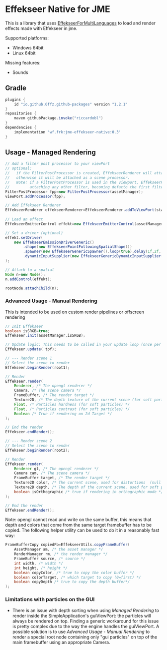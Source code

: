 # Effekseer Native for JME

This is a library that uses [EffekseerForMultiLanguages](https://github.com/effekseer/EffekseerForMultiLanguages) to load and render effects made with Effekseer in jme.

Supported platforms:
- Windows 64bit
- Linux 64bit

Missing features:
- Sounds

## Gradle 
```gradle
plugins {
    id "io.github.0ffz.github-packages" version "1.2.1"
}
repositories {
    maven githubPackage.invoke("riccardobl")
}
dependencies {
    implementation 'wf.frk:jme-effekseer-native:0.3'
}

```


## Usage - Managed Rendering
```java
// Add a filter post processor to your viewPort
// optional:
//   if the FilterPostProcessor is created, EffekseerRenderer will attach itself as a filter
//   otherwise it will be attached as a scene processor.
//   Note: if a FilterPostProcessor is used in the viewport, EffekseerRenderer must be called before 
//         attaching any other filter, becoming defacto the first filter to be attached to the FilterPostProcessor
FilterPostProcessor fpp=new FilterPostProcessor(assetManager);
viewPort.addProcessor(fpp);

// Add Effekseer Renderer
EffekseerRenderer effekseerRenderer=EffekseerRenderer.addToViewPort(stateManager, viewPort, assetManager, settings.isGammaCorrection());
        
// Load an effect
EffekseerEmitterControl effekt=new EffekseerEmitterControl(assetManager,"effekts/Pierre/Lightning.efkefc");

// Set a driver (optional)
effekt.setDriver(
    new EffekseerEmissionDriverGeneric()
        .shape(new EffekseerPointFollowingSpatialShape())
        .spawner(new EffekseerGenericSpawner().loop(true).delay(1f,2f, 1f).maxInstances(1000))
        .dynamicInputSupplier(new EffekseerGenericDynamicInputSupplier().set(0,10f).set(1,11f))
);

// Attach to a spatial
Node n=new Node();
n.addControl(effekt);

rootNode.attachChild(n);

```

### Advanced Usage - Manual Rendering
This is intended to be used on custom render pipelines or offscreen rendering
```java
// Init Effekseer
boolean isSRGB=true;
Effekseer.init(assetManager,isSRGB);

// Update logic: This needs to be called in your update loop (once per frame)
Effekseer.update( tpf);

// --- Render scene 1
// Select the scene to render
Effekseer.beginRender(root1);

// Render
Effekseer.render(
	Renderer, /* The opengl renderer */
	Camera, /* The scene camera */
	FrameBuffer, /* The render target */
	Texture2D, /* The depth texture of the current scene (for soft particles, null to disable soft particles) */
	Float, /* Particles hardness (for soft particles) */
	Float, /* Particles contrast (for soft particles) */
	Boolean /* True if rendering on 2d Target */
);

// End the render
Effekseer.endRender();

// --- Render scene 2
// Select the scene to render
Effekseer.beginRender(root2);

// Render
Effekseer.render(
	Renderer gl, /* The opengl renderer */
	Camera cam, /* The scene camera */
	FrameBuffer target, /* The render target */
	Texture2D color, /* The current scene, used for distortions  (null to disable distortions) */
	Texture2D depth, /* The depth of the current scene, used for soft particles (null to disable soft particles) */
	boolean isOrthographic /* true if rendering in orthographic mode */
);

// End the render
Effekseer.endRender();

```

Note: opengl cannot read and write on the same buffer, this means that depth and colors that come from the same target framebuffer has to be copied.
The following helper utility can be used to do it in a reasonably fast way:
```java
FrameBufferCopy copiedFb=EffekseerUtils.copyFrameBuffer(
	AssetManager am, /* the asset manager */
	RenderManager rm, /* the render manager */
	FrameBuffer source, /* source */
	int width, /* width */
	int height, /* height */
	boolean copyColor, /* true to copy the color buffer */
	boolean colorTarget, /* which target to copy (0=first) */
	boolean copyDepth /* true to copy the depth buffer*/
);
```

### Limitations with particles on the GUI
- There is an issue with depth sorting when using *Managed Rendering* to render inside the SimpleApplication's guiViewPort: the particles will always be rendered on top. Finding a generic workaround for this issue is pretty complex due to the way the engine handles the guiViewPort. A possible solution is to use *Advanced Usage - Manual Rendering* to render a special root node containing only "gui particles" on top of the main framebuffer using an appropriate Camera.

